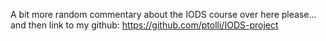 
A bit more random commentary about the IODS course over here please... and then link to my github: <https://github.com/ptolli/IODS-project>
